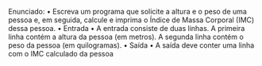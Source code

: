 Enunciado:
• Escreva um programa que solicite a altura
e o peso de uma pessoa e, em seguida,
calcule e imprima o Índice de Massa
Corporal (IMC) dessa pessoa.
• Entrada
• A entrada consiste de duas linhas. A
primeira linha contém a altura da pessoa
(em metros). A segunda linha contém o
peso da pessoa (em quilogramas).
• Saída
• A saída deve conter uma linha com o IMC
calculado da pessoa
